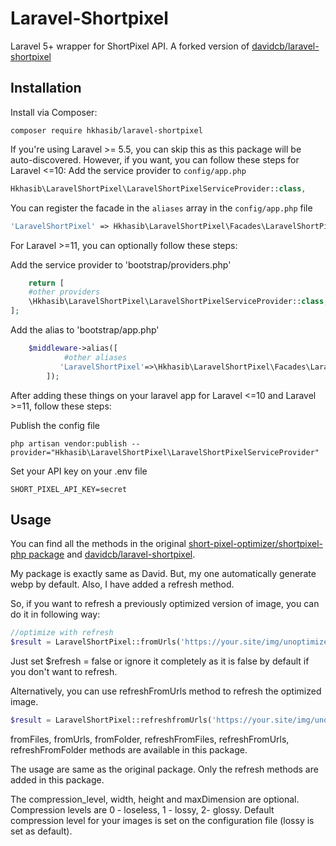 # Laravel-Shortpixel
Laravel 5+ wrapper for ShortPixel API. A forked version of [davidcb/laravel-shortpixel](https://github.com/davidcb/laravel-shortpixel)

## Installation

Install via Composer:
```
composer require hkhasib/laravel-shortpixel
```

If you're using Laravel >= 5.5, you can skip this as this package will be auto-discovered. However, if you want, you can follow these steps for Laravel <=10:
Add the service provider to `config/app.php`
```php
Hkhasib\LaravelShortPixel\LaravelShortPixelServiceProvider::class,
```

You can register the facade in the `aliases` array in the `config/app.php` file
```php
'LaravelShortPixel' => Hkhasib\LaravelShortPixel\Facades\LaravelShortPixel::class,
```

For Laravel >=11, you can optionally follow these steps:

Add the service provider to 'bootstrap/providers.php'
```php
    return [
    #other providers
    \Hkhasib\LaravelShortPixel\LaravelShortPixelServiceProvider::class,
];
```
Add the alias to 'bootstrap/app.php'
```php
    $middleware->alias([
            #other aliases
           'LaravelShortPixel'=>\Hkhasib\LaravelShortPixel\Facades\LaravelShortPixel::class,
        ]);
```

After adding these things on your laravel app for Laravel <=10 and Laravel >=11, follow these steps:

Publish the config file
```
php artisan vendor:publish --provider="Hkhasib\LaravelShortPixel\LaravelShortPixelServiceProvider"
```

Set your API key on your .env file
```
SHORT_PIXEL_API_KEY=secret
```

## Usage

You can find all the methods in the original [short-pixel-optimizer/shortpixel-php package](https://github.com/short-pixel-optimizer/shortpixel-php) and [davidcb/laravel-shortpixel](https://github.com/davidcb/laravel-shortpixel).

My package is exactly same as David. But, my one automatically generate webp by default. Also, I have added a refresh method.

So, if you want to refresh a previously optimized version of image, you can do it in following way:

```php
//optimize with refresh
$result = LaravelShortPixel::fromUrls('https://your.site/img/unoptimized.png', '/path/to/save/to', 'filename.png', $compression_level = 1, $width = 200, $height = 200, $maxDimension = true, $refresh=true]);

```
Just set $refresh = false or ignore it completely as it is false by default if you don't want to refresh.

Alternatively, you can use refreshFromUrls method to refresh the optimized image.

```php
$result = LaravelShortPixel::refreshfromUrls('https://your.site/img/unoptimized.png', '/path/to/save/to', 'filename.png', $compression_level = 1, $width = 200, $height = 200, $maxDimension = true
```
fromFiles, fromUrls, fromFolder, refreshFromFiles, refreshFromUrls, refreshFromFolder methods are available in this package.

The usage are same as the original package. Only the refresh methods are added in this package.




The compression_level, width, height and maxDimension are optional. Compression levels are 0 - loseless, 1 - lossy, 2- glossy. Default compression level for your images is set on the configuration file (lossy is set as default).
